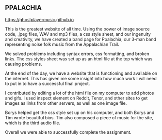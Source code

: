 ## PPALACHIA

https://ghostplayermusic.github.io

This is the greatest website of all time. Using the power of image source code, .jpeg files, WAV and mp3 files, a css style sheet, and our ingenuity and creativity, we have created a band page for Ppalachia, our 3-man band representing noise folk music from the Appalachian Trail.

We solved problems including syntax errors, css formatting, and broken links. The css styles sheet was set up as an html file at the top which was causing problems.

At the end of the day, we have a website that is functioning and available on the internet. This has given me some insight into how much work I will need to put in to have a successful final project.

I contributed by editing a lot of the html file on my computer to add photos and gifs. I used inspect element on Reddit, Tenor, and other sites to get images as links from other servers, as well as one image file.

Borys helped get the css style set up on his computer, and both Borys and Tim wrote beautiful bios. Tim also composed a piece of music for the site, which is the third audio file.

Overall we were able to successfully complete the assignment. 
